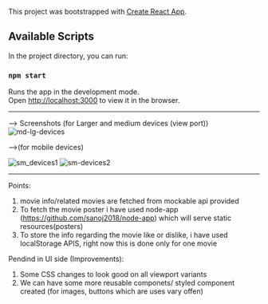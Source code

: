 This project was bootstrapped with [Create React App](https://github.com/facebook/create-react-app).

## Available Scripts

In the project directory, you can run:

### `npm start`

Runs the app in the development mode.<br>
Open [http://localhost:3000](http://localhost:3000) to view it in the browser.

*************************************************************************************************************************
--> Screenshots (for Larger and medium devices (view port))
![md-lg-devices](https://user-images.githubusercontent.com/39957256/59961257-f8486000-94f2-11e9-85cb-f92f8937c354.JPG)

-->(for mobile devices)

![sm_devices1](https://user-images.githubusercontent.com/39957256/59961269-1e6e0000-94f3-11e9-952c-4738f014cc8c.jpg)
![sm-devices2](https://user-images.githubusercontent.com/39957256/59961271-2037c380-94f3-11e9-9304-cfdd80a1f0a2.JPG)
****************************************************************************************************************************


Points:
1. movie info/related movies are fetched from mockable api provided
2. To fetch the movie poster i have used node-app (https://github.com/sanoj2018/node-app) which will serve static resources(posters)
3. To store the info regarding the movie like or dislike, i have used localStorage APIS, right now this is done only for one movie 

Pendind in UI side (Improvements):
1. Some CSS changes to look good on all viewport variants
2. We can have some more reusable componets/ styled component created (for images, buttons which are uses vary offen)
